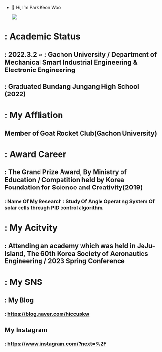 - 👋 Hi, I’m Park Keon Woo


  <img src="https://img.shields.io/badge/python-3776AB?style=for-the-badge&logo=python&logoColor=#3776AB">
  
# : Academic Status 
## : 2022.3.2 ~ : Gachon University / Department of Mechanical Smart Industrial Engineering & Electronic Engineering
## : Graduated Bundang Jungang High School (2022)

# : My Affliation
## Member of Goat Rocket Club(Gachon University)

# : Award Career
## : The Grand Prize Award, By Ministry of Education / Competition held by Korea Foundation for Science and Creativity(2019)
### : Name Of My Research : Study Of Angle Operating System Of solar cells through PID control algorithm.

# : My Acitvity
## : Attending an academy which was held in JeJu-Island, The 60th Korea Society of Aeronautics Engineering / 2023 Spring Conference

# : My SNS
## : My Blog
### : https://blog.naver.com/hiccupkw
## My Instagram 
### : https://www.instagram.com/?next=%2F
